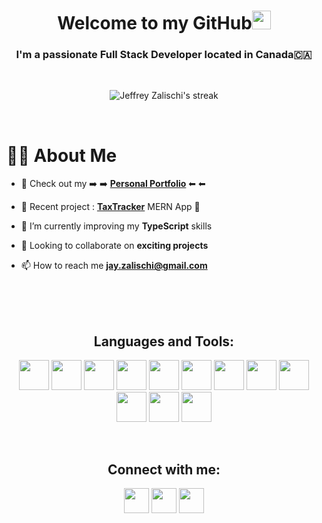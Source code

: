 <h1 align="center">Welcome to my GitHub<img src="https://raw.githubusercontent.com/MartinHeinz/MartinHeinz/master/wave.gif" width="30px"></h1>
<h3 align="center">

I'm a passionate Full Stack Developer located in Canada:canada:

</h3>

<br/>
<p align="center">
    <a>
        <img title="🔥 Get streak stats for your profile at git.io/streak-stats" alt="Jeffrey Zalischi's streak" src="https://github-readme-streak-stats.herokuapp.com/?user=jffry93&theme=black-ice&hide_border=true&stroke=0000&background=060A0CD0"/>
    </a>
</p>
<br/>

<div>
<h1> 🙋🏽 About Me </h1>
</div>

- 🔭 Check out my ➡️ ➡️ **[Personal Portfolio](https://jffry93.github.io/react-portfolio/#/)** ⬅ ⬅

- 🎉 Recent project : **[TaxTracker](https://taxtracker.onrender.com)** MERN App 📱

- 🌱 I’m currently improving my **TypeScript** skills

- 🍻 Looking to collaborate on **exciting projects**

- 📫 How to reach me **jay.zalischi@gmail.com**

<br>
<br>
<br>
<h2 align="center">Languages and Tools:</h2>

<p align="center"> 
<a href="https://www.w3.org/html/" target="_blank" rel="noreferrer"><img width="48px" height='48px' src="https://res.cloudinary.com/dcfqlsnzh/image/upload/v1673462820/readme-icons/ua7s9uwpkheauietvzbi.svg"/></a>
<a href="https://www.w3schools.com/css/" target="_blank" rel="noreferrer"><img width="48px" height='48px' src="https://res.cloudinary.com/dcfqlsnzh/image/upload/v1673462820/readme-icons/k1nlanmsi5rza2ecauie.svg"/></a> 
<a href="https://developer.mozilla.org/en-US/docs/Web/JavaScript" target="_blank" rel="noreferrer"><img width="48px" height='48px' src="https://res.cloudinary.com/dcfqlsnzh/image/upload/v1673462820/readme-icons/siodyp09azdsz6rlnsmt.svg"/></a>
<a href="https://www.typescriptlang.org" target="_blank" rel="noreferrer"><img width="48px" height='48px' src="https://res.cloudinary.com/dcfqlsnzh/image/upload/v1673462820/readme-icons/taqm1ibv0fjdjknazzqs.svg"/></a>
<a href="https://nodejs.org" target="_blank" rel="noreferrer"><img width="48px" height='48px' src="https://res.cloudinary.com/dcfqlsnzh/image/upload/v1673462818/readme-icons/yvwzjpvrqnybeh6xev66.svg"/></a>
<a href="https://www.mongodb.com/" target="_blank" rel="noreferrer"><img width="48px" height='48px' src="https://res.cloudinary.com/dcfqlsnzh/image/upload/v1673462818/readme-icons/gvucbz7hljvdslzzq07d.svg"/></a>
<a href="https://firebase.google.com/docs" target="_blank" rel="noreferrer"><img width="48px" height='48px' src="https://res.cloudinary.com/dcfqlsnzh/image/upload/v1673462818/readme-icons/xjd0jfckrygesuyuerhf.svg"/></a>
<a href="https://reactjs.org/" target="_blank" rel="noreferrer"><img width="48px" height='48px' src="https://res.cloudinary.com/dcfqlsnzh/image/upload/v1673462819/readme-icons/mgyv3zsxcgkaxh26h5m3.svg"/></a>
<a href="https://redux.js.org" target="_blank" rel="noreferrer"><img width="48px" height='48px' src="https://res.cloudinary.com/dcfqlsnzh/image/upload/v1673462818/readme-icons/stcsq8vswykgq3qkilj6.svg"/></a>
<a href="https://www.figma.com/" target="_blank" rel="noreferrer"><img width="48px" height='48px' src="https://res.cloudinary.com/dcfqlsnzh/image/upload/v1673462818/readme-icons/yjhu2m7vamhek9oe5ayj.svg"/></a> 
<a href="https://git-scm.com/" target="_blank" rel="noreferrer"><img width="48px" height='48px' src="https://res.cloudinary.com/dcfqlsnzh/image/upload/v1673462820/readme-icons/x98l5ttjpocrx8k9vajg.svg"/></a>
<a href="https://www.npmjs.com" target="_blank" rel="noreferrer">
<img width="48px" height='48px' src="https://res.cloudinary.com/dcfqlsnzh/image/upload/v1673462819/readme-icons/rawnheh8udz5v4jinzuv.svg"/></a>
</p>

<br>
<h2 align="center"> Connect with me:</h2>
<p align="center">
<a href = "https://www.linkedin.com/in/jffry93/"><img width="40px" height='40px' src="https://img.icons8.com/color/344/linkedin-2--v1.png"/></a>
<a href = "https://my.indeed.com/p/jeffreyz-n48gpy7"><img width="40px" height='40px' src="https://spirerecoverysolutions.com/wp-content/uploads/2020/04/Home-Icon-indeed-v2-300x300-1.png"/></a>
<a href = "mailto:jay.zalischi@gmail.com"><img width="40px" height='40px' src="https://img.icons8.com/color/344/gmail-new.png"/></a>
</p>
</div>
